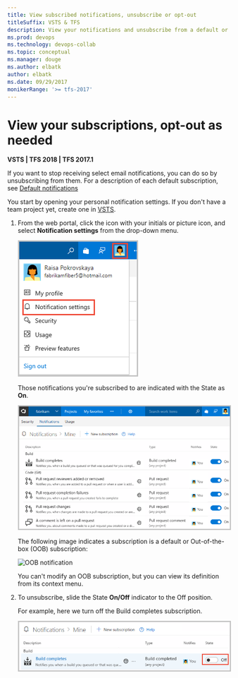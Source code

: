 ```yaml
---
title: View subscribed notifications, unsubscribe or opt-out  
titleSuffix: VSTS & TFS
description: View your notifications and unsubscribe from a default or built-in notification in Visual Studio Team Services or Team Foundation Server
ms.prod: devops
ms.technology: devops-collab
ms.topic: conceptual
ms.manager: douge
ms.author: elbatk
author: elbatk
ms.date: 09/29/2017
monikerRange: '>= tfs-2017'
---
```




# View your subscriptions, opt-out as needed 

**VSTS | TFS 2018 | TFS 2017.1**

If you want to stop receiving select email notifications, you can do so by unsubscribing from them. For a description of each default subscription, see [Default notifications](oob-built-in-notifications.md)  

You start by opening your personal notification settings. If you don't have a team project yet, create one in [VSTS](../organizations/accounts/set-up-vs.md).

1. From the web portal, click the icon with your initials or picture icon, and select **Notification settings** from the drop-down menu. 

	<img src="_img/unsubscribe-open-notification-settings.png" alt="Open personal notification settings" style="border: 2px solid #C3C3C3;" />

	Those notifications you're subscribed to are indicated with the State as **On**.  

	<img src="_img/unsubscribe-personal-notifications.png" alt="Personal notification subscriptions" style="border: 2px solid #C3C3C3;" />

	The following image indicates a subscription is a default or Out-of-the-box (OOB) subscription: 

	![OOB notification](_img/oob-notification.png)

	You can't modify an OOB subscription, but you can view its definition from its context menu. 

2. To unsubscribe, slide the State **On/Off** indicator to the Off position. 
 
	For example, here we turn off the Build completes subscription.   

	<img src="_img/unsubscribe-from-build-completes.png" alt="Unsubscribe from Build completes subscription" style="border: 2px solid #C3C3C3;" />

